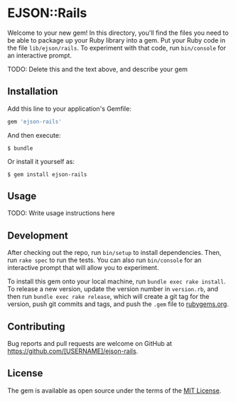 # EJSON::Rails

Welcome to your new gem! In this directory, you'll find the files you need to be able to package up your Ruby library into a gem. Put your Ruby code in the file `lib/ejson/rails`. To experiment with that code, run `bin/console` for an interactive prompt.

TODO: Delete this and the text above, and describe your gem

## Installation

Add this line to your application's Gemfile:

```ruby
gem 'ejson-rails'
```

And then execute:

    $ bundle

Or install it yourself as:

    $ gem install ejson-rails

## Usage

TODO: Write usage instructions here

## Development

After checking out the repo, run `bin/setup` to install dependencies. Then, run `rake spec` to run the tests. You can also run `bin/console` for an interactive prompt that will allow you to experiment.

To install this gem onto your local machine, run `bundle exec rake install`. To release a new version, update the version number in `version.rb`, and then run `bundle exec rake release`, which will create a git tag for the version, push git commits and tags, and push the `.gem` file to [rubygems.org](https://rubygems.org).

## Contributing

Bug reports and pull requests are welcome on GitHub at https://github.com/[USERNAME]/ejson-rails.

## License

The gem is available as open source under the terms of the [MIT License](https://opensource.org/licenses/MIT).
